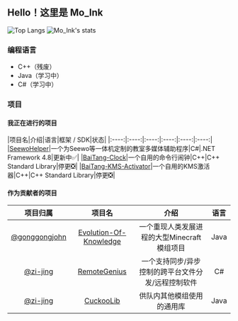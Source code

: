 ## Hello！这里是 Mo_Ink

![Top Langs](https://github-readme-stats-89dq8p8qw.vercel.app/api/top-langs/?username=Mo-Ink&hide=html)
![Mo_Ink's stats](https://github-readme-stats-89dq8p8qw.vercel.app/api?username=mo-ink&show_icons=true&count_private=true&line_height=33.99)

### 编程语言

- C++（残废）
- Java（学习中）
- C#（学习中）

### 项目

#### 我正在进行的项目

|项目名|介绍|语言|框架 / SDK|状态|
|:----:|:----:|:----:|:----:|:----:|:----:|
|[SeewoHelper](https://github.com/Mo-Ink/SeewoHelper)|一个为Seewo等一体机定制的教室多媒体辅助程序|C#|.NET Framework 4.8|更新中✅|
|[BaiTang-Clock](https://github.com/Mo-Ink/BaiTang-Clock)|一个自用的命令行闹钟|C++|C++ Standard Library|停更❎|
|[BaiTang-KMS-Activator](https://github.com/Mo-Ink/BaiTang-KMS-Activator)|一个自用的KMS激活器|C++|C++ Standard Library|停更❎|

#### 作为贡献者的项目
|项目归属|项目名|介绍|语言|
|:----:|:----:|:----:|:----:|
|[@gonggongjohn](https://github.com/gonggongjohn)|[Evolution-Of-Knowledge](https://github.com/gonggongjohn/Evolution-Of-Knowledge)|一个重现人类发展进程的大型Minecraft模组项目|Java|
|[@zi-jing](https://github.com/zi-jing)|[RemoteGenius](https://github.com/zi-jing/RemoteGenius)|一个支持同步/异步控制的跨平台文件分发/远程控制软件|C#|
|[@zi-jing](https://github.com/zi-jing)|[CuckooLib](https://github.com/zi-jing/CuckooLib)|供队内其他模组使用的通用库|Java|
